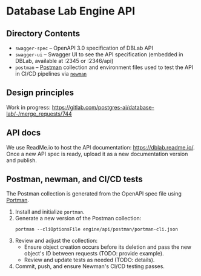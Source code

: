 # Database Lab Engine API

## Directory Contents
- `swagger-spec` – OpenAPI 3.0 specification of DBLab API
- `swagger-ui` – Swagger UI to see the API specification (embedded in DBLab, available at :2345 or :2346/api)
- `postman` – [Postman](https://www.postman.com/) collection and environment files used to test the API in CI/CD pipelines via [`newman`](https://github.com/postmanlabs/newman)

## Design principles
Work in progress: https://gitlab.com/postgres-ai/database-lab/-/merge_requests/744

## API docs
We use ReadMe.io to host the API documentation: https://dblab.readme.io/. Once a new API spec is ready, upload it as a new documentation version and publish.

## Postman, newman, and CI/CD tests
The Postman collection is generated from the OpenAPI spec file using [Portman](https://github.com/apideck-libraries/portman).
1. Install and initialize `portman`.
1. Generate a new version of the Postman collection:
    ```
    portman --cliOptionsFile engine/api/postman/portman-cli.json
    ```
1. Review and adjust the collection:
    - Ensure object creation occurs before its deletion and pass the new object's ID between requests (TODO: provide example).
    - Review and update tests as needed (TODO: details).
1. Commit, push, and ensure Newman's CI/CD testing passes.